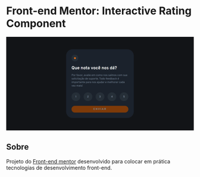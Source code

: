 # Front-end Mentor: Interactive Rating Component

<p align="center"><img src="./media/screenshot.png"></p>

## Sobre
Projeto do <a href="www.frontendmentor.io">Front-end mentor</a> desenvolvido para colocar em prática tecnologias de desenvolvimento front-end.